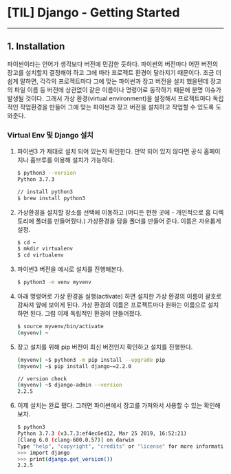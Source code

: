 # [TIL] Django - Getting Started

---

## 1. Installation

파이썬이라는 언어가 생각보다 버전에 민감한 듯하다. 파이썬의 버전마다 어떤 버전의 장고를 설치할지 결정해야 하고 그에 따라 프로젝트 환경이 달라지기 때문이다. 조금 더 쉽게 말하면, 각각의 프로젝트마다 그에 맞는 파이썬과 장고 버전을 설치 했을텐데 장고의 파일 이름 등 버전에 상관없이 같은 이름이나 명령어로 동작하기 때문에 분명 이슈가 발생될 것이다. 그래서 가상 환경(virtual environment)을 설정해서 프로젝트마다 독립적인 작업환경을 만들어 그에 맞는 파이썬과 장고 버전을 설치하고 작업할 수 있도록 도와준다.

### Virtual Env 및 Django 설치 

1. 파이썬3 가 제대로 설치 되어 있는지 확인한다. 만약 되어 있지 않다면 공식 홈페이지나 홈브루를 이용해 설치가 가능하다.

   ```bash
   $ python3 --version
   Python 3.7.3
   
   // install python3
   $ brew install python3
   ```

2. 가상환경을 설치할 장소를 선택에 이동하고 (어디든 편한 곳에 - 개인적으로 홈 디렉토리에 폴더를 만들어줬다.) 가상환경을 담을 폴더를 만들어 준다. 이름은 자유롭게 설정. 

   ```bash
   $ cd ~
   $ mkdir virtualenv
   $ cd virtualenv
   ```

3. 파이썬3 버전을 예시로 설치를 진행해본다.

	```bash
	$ python3 -m venv myvenv
	```

4. 아래 명령어로 가상 환경을 실행(activate) 하면 설치한 가상 환경의 이름이 괄호로 감싸져 앞에 보이게 된다. 가상 환경의 이름은 프로젝트마다 원하는 이름으로 설치하면 된다. 그럼 이제 독립적인 환경이 만들어졌다.

   ```bash
   $ source myvenv/bin/activate
   (myvenv) ~
   ```

5. 장고 설치를 위해 pip 버전이 최신 버전인지 확인하고 설치를 진행한다.

   ```bash
   (myvenv) ~$ python3 -m pip install --upgrade pip
   (myvenv) ~$ pip install django~=2.2.0
   
   // version check
   (myvenv) ~$ django-admin --version
   2.2.5
   ```

6. 이제 설치는 완료 됐다. 그러면 파이썬에서 장고를 가져와서 사용할 수 있는 확인해 보자.

   ```bash
   $ python3
   Python 3.7.3 (v3.7.3:ef4ec6ed12, Mar 25 2019, 16:52:21)
   [Clang 6.0 (clang-600.0.57)] on darwin
   Type "help", "copyright", "credits" or "license" for more information.
   >>> import django
   >>> print(django.get_version())
   2.2.5
   ```

